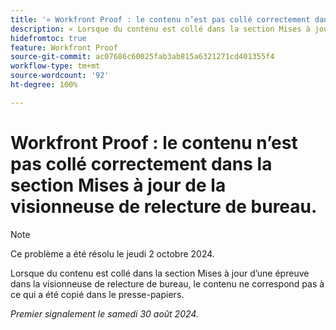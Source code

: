 ```yaml
---
title: '« Workfront Proof : le contenu n’est pas collé correctement dans la section Mises à jour de la visionneuse de relecture de bureau. »'
description: « Lorsque du contenu est collé dans la section Mises à jour d’une épreuve dans la visionneuse de relecture de bureau, le contenu ne correspond pas à ce qui a été copié dans le presse-papiers. »
hidefromtoc: true
feature: Workfront Proof
source-git-commit: ac07686c60025fab3ab815a6321271cd401355f4
workflow-type: tm+mt
source-wordcount: '92'
ht-degree: 100%

---
```


# Workfront Proof : le contenu n’est pas collé correctement dans la section Mises à jour de la visionneuse de relecture de bureau.

>[!NOTE]
>
>Ce problème a été résolu le jeudi 2 octobre 2024.

Lorsque du contenu est collé dans la section Mises à jour d’une épreuve dans la visionneuse de relecture de bureau, le contenu ne correspond pas à ce qui a été copié dans le presse-papiers.

_Premier signalement le samedi 30 août 2024._

